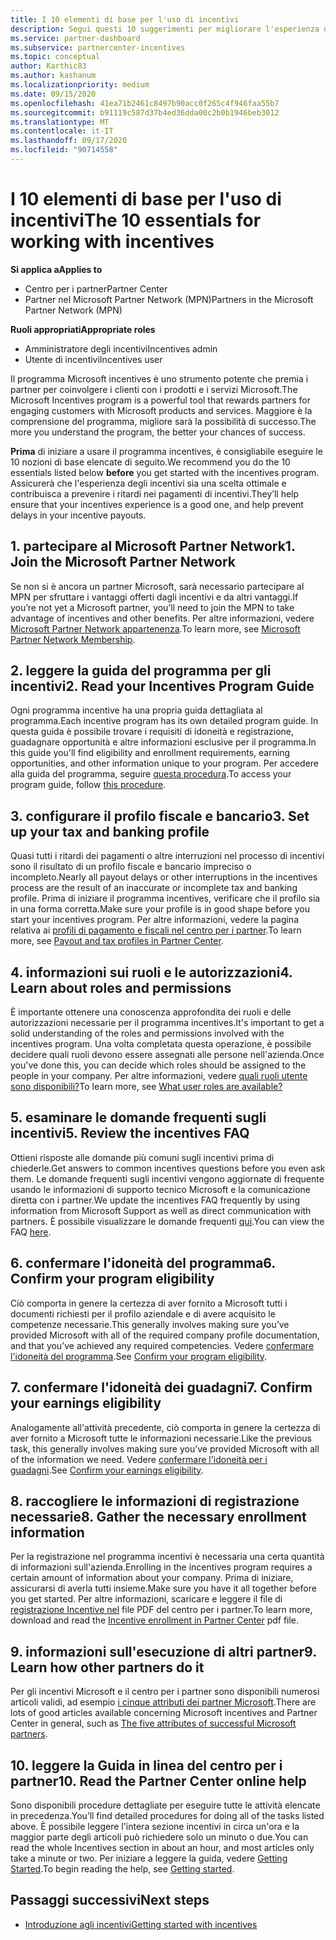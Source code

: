 ```yaml
---
title: I 10 elementi di base per l'uso di incentivi
description: Segui questi 10 suggerimenti per migliorare l'esperienza di incentivazione del programma e ricevere prima i pagamenti.
ms.service: partner-dashboard
ms.subservice: partnercenter-incentives
ms.topic: conceptual
author: Karthic83
ms.author: kashanum
ms.localizationpriority: medium
ms.date: 09/15/2020
ms.openlocfilehash: 41ea71b2461c8497b90acc0f265c4f946faa55b7
ms.sourcegitcommit: b91119c587d37b4ed36dda00c2b0b1946beb3012
ms.translationtype: MT
ms.contentlocale: it-IT
ms.lasthandoff: 09/17/2020
ms.locfileid: "90714558"
---
```

# <a name="the-10-essentials-for-working-with-incentives"></a><span data-ttu-id="478a4-103">I 10 elementi di base per l'uso di incentivi</span><span class="sxs-lookup"><span data-stu-id="478a4-103">The 10 essentials for working with incentives</span></span>

<span data-ttu-id="478a4-104">**Si applica a**</span><span class="sxs-lookup"><span data-stu-id="478a4-104">**Applies to**</span></span>

- <span data-ttu-id="478a4-105">Centro per i partner</span><span class="sxs-lookup"><span data-stu-id="478a4-105">Partner Center</span></span>
- <span data-ttu-id="478a4-106">Partner nel Microsoft Partner Network (MPN)</span><span class="sxs-lookup"><span data-stu-id="478a4-106">Partners in the Microsoft Partner Network (MPN)</span></span>

<span data-ttu-id="478a4-107">**Ruoli appropriati**</span><span class="sxs-lookup"><span data-stu-id="478a4-107">**Appropriate roles**</span></span>

- <span data-ttu-id="478a4-108">Amministratore degli incentivi</span><span class="sxs-lookup"><span data-stu-id="478a4-108">Incentives admin</span></span>
- <span data-ttu-id="478a4-109">Utente di incentivi</span><span class="sxs-lookup"><span data-stu-id="478a4-109">Incentives user</span></span>

<span data-ttu-id="478a4-110">Il programma Microsoft incentives è uno strumento potente che premia i partner per coinvolgere i clienti con i prodotti e i servizi Microsoft.</span><span class="sxs-lookup"><span data-stu-id="478a4-110">The Microsoft Incentives program is a powerful tool that rewards partners for engaging customers with Microsoft products and services.</span></span> <span data-ttu-id="478a4-111">Maggiore è la comprensione del programma, migliore sarà la possibilità di successo.</span><span class="sxs-lookup"><span data-stu-id="478a4-111">The more you understand the program, the better your chances of success.</span></span>

<span data-ttu-id="478a4-112">**Prima** di iniziare a usare il programma incentives, è consigliabile eseguire le 10 nozioni di base elencate di seguito.</span><span class="sxs-lookup"><span data-stu-id="478a4-112">We recommend you do the 10 essentials listed below **before** you get started with the incentives program.</span></span> <span data-ttu-id="478a4-113">Assicurerà che l'esperienza degli incentivi sia una scelta ottimale e contribuisca a prevenire i ritardi nei pagamenti di incentivi.</span><span class="sxs-lookup"><span data-stu-id="478a4-113">They’ll help ensure that your incentives experience is a good one, and help prevent delays in your incentive payouts.</span></span>

## <a name="1-join-the-microsoft-partner-network"></a><span data-ttu-id="478a4-114">1. partecipare al Microsoft Partner Network</span><span class="sxs-lookup"><span data-stu-id="478a4-114">1. Join the Microsoft Partner Network</span></span>

<span data-ttu-id="478a4-115">Se non si è ancora un partner Microsoft, sarà necessario partecipare al MPN per sfruttare i vantaggi offerti dagli incentivi e da altri vantaggi.</span><span class="sxs-lookup"><span data-stu-id="478a4-115">If you’re not yet a Microsoft partner, you’ll need to join the MPN to take advantage of incentives and other benefits.</span></span> <span data-ttu-id="478a4-116">Per altre informazioni, vedere [Microsoft Partner Network appartenenza](https://partner.microsoft.com/membership).</span><span class="sxs-lookup"><span data-stu-id="478a4-116">To learn more, see [Microsoft Partner Network Membership](https://partner.microsoft.com/membership).</span></span>

## <a name="2-read-your-incentives-program-guide"></a><span data-ttu-id="478a4-117">2. leggere la guida del programma per gli incentivi</span><span class="sxs-lookup"><span data-stu-id="478a4-117">2. Read your Incentives Program Guide</span></span>

<span data-ttu-id="478a4-118">Ogni programma incentive ha una propria guida dettagliata al programma.</span><span class="sxs-lookup"><span data-stu-id="478a4-118">Each incentive program has its own detailed program guide.</span></span> <span data-ttu-id="478a4-119">In questa guida è possibile trovare i requisiti di idoneità e registrazione, guadagnare opportunità e altre informazioni esclusive per il programma.</span><span class="sxs-lookup"><span data-stu-id="478a4-119">In this guide you'll find eligibility and enrollment requirements, earning opportunities, and other information unique to your program.</span></span> <span data-ttu-id="478a4-120">Per accedere alla guida del programma, seguire [questa procedura](incentives-determined-your-program-eligibility.md#determining-your-program-eligibility).</span><span class="sxs-lookup"><span data-stu-id="478a4-120">To access your program guide, follow [this procedure](incentives-determined-your-program-eligibility.md#determining-your-program-eligibility).</span></span>

## <a name="3-set-up-your-tax-and-banking-profile"></a><span data-ttu-id="478a4-121">3. configurare il profilo fiscale e bancario</span><span class="sxs-lookup"><span data-stu-id="478a4-121">3. Set up your tax and banking profile</span></span>

<span data-ttu-id="478a4-122">Quasi tutti i ritardi dei pagamenti o altre interruzioni nel processo di incentivi sono il risultato di un profilo fiscale e bancario impreciso o incompleto.</span><span class="sxs-lookup"><span data-stu-id="478a4-122">Nearly all payout delays or other interruptions in the incentives process are the result of an inaccurate or incomplete tax and banking profile.</span></span> <span data-ttu-id="478a4-123">Prima di iniziare il programma incentives, verificare che il profilo sia in una forma corretta.</span><span class="sxs-lookup"><span data-stu-id="478a4-123">Make sure your profile is in good shape before you start your incentives program.</span></span> <span data-ttu-id="478a4-124">Per altre informazioni, vedere la pagina relativa ai [profili di pagamento e fiscali nel centro per i partner](incentives-create-and-manage-your-payout-and-tax-profiles.md).</span><span class="sxs-lookup"><span data-stu-id="478a4-124">To learn more, see [Payout and tax profiles in Partner Center](incentives-create-and-manage-your-payout-and-tax-profiles.md).</span></span>

## <a name="4-learn-about-roles-and-permissions"></a><span data-ttu-id="478a4-125">4. informazioni sui ruoli e le autorizzazioni</span><span class="sxs-lookup"><span data-stu-id="478a4-125">4. Learn about roles and permissions</span></span>

<span data-ttu-id="478a4-126">È importante ottenere una conoscenza approfondita dei ruoli e delle autorizzazioni necessarie per il programma incentives.</span><span class="sxs-lookup"><span data-stu-id="478a4-126">It's important to get a solid understanding of the roles and permissions involved with the incentives program.</span></span> <span data-ttu-id="478a4-127">Una volta completata questa operazione, è possibile decidere quali ruoli devono essere assegnati alle persone nell'azienda.</span><span class="sxs-lookup"><span data-stu-id="478a4-127">Once you've done this, you can decide which roles should be assigned to the people in your company.</span></span> <span data-ttu-id="478a4-128">Per altre informazioni, vedere [quali ruoli utente sono disponibili?](incentives-faq.md#what-user-roles-are-available)</span><span class="sxs-lookup"><span data-stu-id="478a4-128">To learn more, see [What user roles are available?](incentives-faq.md#what-user-roles-are-available)</span></span>

## <a name="5-review-the-incentives-faq"></a><span data-ttu-id="478a4-129">5. esaminare le domande frequenti sugli incentivi</span><span class="sxs-lookup"><span data-stu-id="478a4-129">5. Review the incentives FAQ</span></span>

<span data-ttu-id="478a4-130">Ottieni risposte alle domande più comuni sugli incentivi prima di chiederle.</span><span class="sxs-lookup"><span data-stu-id="478a4-130">Get answers to common incentives questions before you even ask them.</span></span> <span data-ttu-id="478a4-131">Le domande frequenti sugli incentivi vengono aggiornate di frequente usando le informazioni di supporto tecnico Microsoft e la comunicazione diretta con i partner.</span><span class="sxs-lookup"><span data-stu-id="478a4-131">We update the incentives FAQ frequently by using information from Microsoft Support as well as direct communication with partners.</span></span> <span data-ttu-id="478a4-132">È possibile visualizzare le domande frequenti [qui](incentives-faq.md).</span><span class="sxs-lookup"><span data-stu-id="478a4-132">You can view the FAQ [here](incentives-faq.md).</span></span>

## <a name="6-confirm-your-program-eligibility"></a><span data-ttu-id="478a4-133">6. confermare l'idoneità del programma</span><span class="sxs-lookup"><span data-stu-id="478a4-133">6. Confirm your program eligibility</span></span>

<span data-ttu-id="478a4-134">Ciò comporta in genere la certezza di aver fornito a Microsoft tutti i documenti richiesti per il profilo aziendale e di avere acquisito le competenze necessarie.</span><span class="sxs-lookup"><span data-stu-id="478a4-134">This generally involves making sure you’ve provided Microsoft with all of the required company profile documentation, and that you’ve achieved any required competencies.</span></span> <span data-ttu-id="478a4-135">Vedere [confermare l'idoneità del programma](incentives-determined-your-program-eligibility.md).</span><span class="sxs-lookup"><span data-stu-id="478a4-135">See [Confirm your program eligibility](incentives-determined-your-program-eligibility.md).</span></span>

## <a name="7-confirm-your-earnings-eligibility"></a><span data-ttu-id="478a4-136">7. confermare l'idoneità dei guadagni</span><span class="sxs-lookup"><span data-stu-id="478a4-136">7. Confirm your earnings eligibility</span></span>

<span data-ttu-id="478a4-137">Analogamente all'attività precedente, ciò comporta in genere la certezza di aver fornito a Microsoft tutte le informazioni necessarie.</span><span class="sxs-lookup"><span data-stu-id="478a4-137">Like the previous task, this generally involves making sure you’ve provided Microsoft with all of the information we need.</span></span> <span data-ttu-id="478a4-138">Vedere [confermare l'idoneità per i guadagni](incentives-confirm-your-earnings-eligibility.md).</span><span class="sxs-lookup"><span data-stu-id="478a4-138">See [Confirm your earnings eligibility](incentives-confirm-your-earnings-eligibility.md).</span></span>

## <a name="8-gather-the-necessary-enrollment-information"></a><span data-ttu-id="478a4-139">8. raccogliere le informazioni di registrazione necessarie</span><span class="sxs-lookup"><span data-stu-id="478a4-139">8. Gather the necessary enrollment information</span></span>

<span data-ttu-id="478a4-140">Per la registrazione nel programma incentivi è necessaria una certa quantità di informazioni sull'azienda.</span><span class="sxs-lookup"><span data-stu-id="478a4-140">Enrolling in the incentives program requires a certain amount of information about your company.</span></span> <span data-ttu-id="478a4-141">Prima di iniziare, assicurarsi di averla tutti insieme.</span><span class="sxs-lookup"><span data-stu-id="478a4-141">Make sure you have it all together before you get started.</span></span> <span data-ttu-id="478a4-142">Per altre informazioni, scaricare e leggere il file di [registrazione Incentive nel](https://assetsprod.microsoft.com/partner-center-incentives-enrollment.pdf) file PDF del centro per i partner.</span><span class="sxs-lookup"><span data-stu-id="478a4-142">To learn more, download and read the [Incentive enrollment in Partner Center](https://assetsprod.microsoft.com/partner-center-incentives-enrollment.pdf) pdf file.</span></span>

## <a name="9-learn-how-other-partners-do-it"></a><span data-ttu-id="478a4-143">9. informazioni sull'esecuzione di altri partner</span><span class="sxs-lookup"><span data-stu-id="478a4-143">9. Learn how other partners do it</span></span>

<span data-ttu-id="478a4-144">Per gli incentivi Microsoft e il centro per i partner sono disponibili numerosi articoli validi, ad esempio [i cinque attributi dei partner Microsoft](https://www.microsoft.com/en-us/us-partner-blog/2019/08/29/the-five-attributes-of-successful-microsoft-partners/).</span><span class="sxs-lookup"><span data-stu-id="478a4-144">There are lots of good articles available concerning Microsoft incentives and Partner Center in general, such as [The five attributes of successful Microsoft partners](https://www.microsoft.com/en-us/us-partner-blog/2019/08/29/the-five-attributes-of-successful-microsoft-partners/).</span></span>

## <a name="10-read-the-partner-center-online-help"></a><span data-ttu-id="478a4-145">10. leggere la Guida in linea del centro per i partner</span><span class="sxs-lookup"><span data-stu-id="478a4-145">10. Read the Partner Center online help</span></span>

<span data-ttu-id="478a4-146">Sono disponibili procedure dettagliate per eseguire tutte le attività elencate in precedenza.</span><span class="sxs-lookup"><span data-stu-id="478a4-146">You’ll find detailed procedures for doing all of the tasks listed above.</span></span> <span data-ttu-id="478a4-147">È possibile leggere l'intera sezione incentivi in circa un'ora e la maggior parte degli articoli può richiedere solo un minuto o due.</span><span class="sxs-lookup"><span data-stu-id="478a4-147">You can read the whole Incentives section in about an hour, and most articles only take a minute or two.</span></span> <span data-ttu-id="478a4-148">Per iniziare a leggere la guida, vedere [Getting Started](incentives-get-started-intro.md).</span><span class="sxs-lookup"><span data-stu-id="478a4-148">To begin reading the help, see [Getting started](incentives-get-started-intro.md).</span></span>

## <a name="next-steps"></a><span data-ttu-id="478a4-149">Passaggi successivi</span><span class="sxs-lookup"><span data-stu-id="478a4-149">Next steps</span></span>

- [<span data-ttu-id="478a4-150">Introduzione agli incentivi</span><span class="sxs-lookup"><span data-stu-id="478a4-150">Getting started with incentives</span></span>](incentives-get-started-intro.md)
